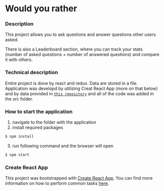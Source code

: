 # Would you rather

### Description
This project allows you to ask questions and answer questions other users asked.

There is also a Leaderboard section, where you can track your stats (number of asked questions + number of answered questions) and compare it with others.

### Technical description
Entire project is done by react and redux.
Data are stored in a file.
Application was developd by utilizing Creat React App (more on that below) and by data provided in [`this repository`](https://github.com/udacity/reactnd-project-would-you-rather-starter) and all of the code was added in the _src_ folder.

### How to start the application
1. navigate to the folder with the application
2. install required packages
```sh
$ npm install
```

3. run following command and the browser will open
```sh
$ npm start
```

### Create React App

This project was bootstrapped with [Create React App](https://github.com/facebookincubator/create-react-app). You can find more information on how to perform common tasks [here](https://github.com/facebookincubator/create-react-app/blob/master/packages/react-scripts/template/README.md).
